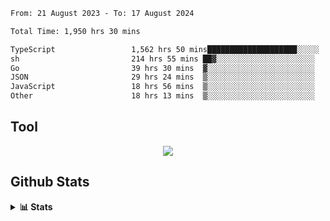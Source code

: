 <!--START_SECTION:waka-->

```txt
From: 21 August 2023 - To: 17 August 2024

Total Time: 1,950 hrs 30 mins

TypeScript                 1,562 hrs 50 mins████████████████████░░░░░   80.12 %
sh                         214 hrs 55 mins ██▓░░░░░░░░░░░░░░░░░░░░░░   11.02 %
Go                         39 hrs 30 mins  ▓░░░░░░░░░░░░░░░░░░░░░░░░   02.03 %
JSON                       29 hrs 24 mins  ▒░░░░░░░░░░░░░░░░░░░░░░░░   01.51 %
JavaScript                 18 hrs 56 mins  ▒░░░░░░░░░░░░░░░░░░░░░░░░   00.97 %
Other                      18 hrs 13 mins  ▒░░░░░░░░░░░░░░░░░░░░░░░░   00.93 %
```

<!--END_SECTION:waka-->

## Tool
<p align="center">
  <a href="https://github.com/chaninlaw">
    <img src="https://skillicons.dev/icons?i=js,typescript,express,nodejs,react,next,postgres,mongodb,html,css,styledcomponents,tailwind,materialui,figma,git,github&perline=8" />
  </a>
</p>

## Github Stats
<details close>
  <summary><b>📊 Stats</b></summary>
  <div align = "center">
    
<picture>
  <source
    srcset="https://github-readme-stats.vercel.app/api?username=chaninlaw&show_icons=true&theme=dark"
    media="(prefers-color-scheme: dark)"
  />
  <source
    srcset="https://github-readme-stats.vercel.app/api?username=chaninlaw&show_icons=true"
    media="(prefers-color-scheme: light), (prefers-color-scheme: no-preference)"
  />
  <img src="https://github-readme-stats.vercel.app/api?username=chaninlaw&show_icons=true" />
</picture>
    
<picture>
  <source
    srcset="https://github-readme-stats.vercel.app/api/top-langs/?username=chaninlaw&layout=donut&theme=dark"
    media="(prefers-color-scheme: dark)"
  />
  <source
    srcset="https://github-readme-stats.vercel.app/api/top-langs/?username=chaninlaw&layout=donut"
    media="(prefers-color-scheme: light), (prefers-color-scheme: no-preference)"
  />
  <img src="https://github-readme-stats.vercel.app/api/top-langs/?username=chaninlaw&layout=donut" />
</picture>
    
  </div>
  
</details>


